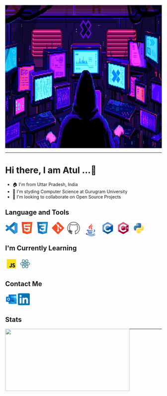 <img align= center  width = 830  height = 460px src = "./assets/Main.gif">

<hr>

# Hi there, I am **Atul ...👋**

- 🏠 I'm from Uttar Pradesh, India
- 🏫 I'm styding Computer Science at Gurugram University
- 👯 I'm looking to collaborate on Open Source Projects

## Language and Tools

<img align= "left" alt="VS code" width="40px" src="./assets/VS_code.svg" style="padding-right:10px;" />
<img align= "left" alt="HTML5" width="40px" src="./assets/HTML5.svg" style="padding-right:10px;" />
<img align= "left" alt="CSS3" width="40px" src="./assets/CSS3.svg" style="padding-right:10px;" />
<img align= "left" alt="Git" width="40px" src="./assets/Git.svg" style="padding-right:10px;" />
<img align= "left" alt="GitHub" width="40px" src="./assets/Github.svg" style="padding-right:10px;" />
<img align= "left" alt="Java" width="50px" src="./assets/java.svg" style="padding-right:10px;"/>
<img align= "left" alt="C" width="40px" src="./assets/C.svg" style="padding-right:10px;"/>
<img align= "left" alt="Cpp" width="40px" src="./assets/cplusplus.svg" style="padding-right:10px;"/>
<img alt="Python" width="40px" src="./assets/Python.svg" style="padding-right:10px;"/>

## I'm Currently Learning

<img align= "left" alt="JavaScript" width="40px" src="./assets/js.svg" style="padding-right:4px;"/>
<img alt="React" width="40px" src="./assets/react.svg" style="padding-right:10px;"/>

## Contact Me

<p><a href="mailto:atulsingh6839@outlook.com"><img src="./assets/Outlook.svg" alt="Outlook" width="40px" align="left" padding-right="10px"></a></p>
<p><a href="https://linkedin.com/in/atulsingh14"><img src="./assets/Linkedin.svg" alt="LinkedIn" width="40px" padding-right="10px"></a></p>

## Stats

<img align="left" width= 400 height = 200 src="https://github-readme-stats.vercel.app/api?username=atulsingh14&show_icons=true&theme=transparent&show_icons=true&count_private=true&hide_border=false&border_radius=50px">

---
